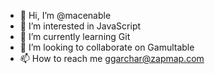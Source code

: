- 👋 Hi, I’m @macenable
- 👀 I’m interested in JavaScript
- 🌱 I’m currently learning Git
- 💞️ I’m looking to collaborate on Gamultable
- 📫 How to reach me ggarchar@zapmap.com

<!---
macenable/macenable is a ✨ special ✨ repository because its `README.md` (this file) appears on your GitHub profile.
You can click the Preview link to take a look at your changes.
--->
